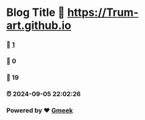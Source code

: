 # Blog Title :link: https://Trum-art.github.io 
### :page_facing_up: [1](https://Trum-art.github.io/tag.html) 
### :speech_balloon: 0 
### :hibiscus: 19 
### :alarm_clock: 2024-09-05 22:02:26 
### Powered by :heart: [Gmeek](https://github.com/Meekdai/Gmeek)
